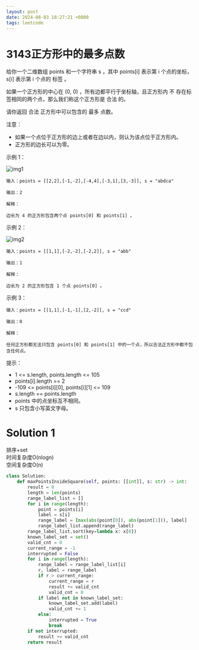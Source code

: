 ```yaml
---
layout: post
date: 2024-08-03 18:27:21 +0800
tags: leetcode
---
```


# 3143正方形中的最多点数

给你一个二维数组 points 和一个字符串 s ，其中 points[i] 表示第 i 个点的坐标，s[i] 表示第 i 个点的 标签 。

如果一个正方形的中心在 (0, 0) ，所有边都平行于坐标轴，且正方形内 不 存在标签相同的两个点，那么我们称这个正方形是 合法 的。

请你返回 合法 正方形中可以包含的 最多 点数。

注意：
+ 如果一个点位于正方形的边上或者在边以内，则认为该点位于正方形内。
+ 正方形的边长可以为零。
 

示例 1：

![img1](https://assets.leetcode.com/uploads/2024/03/29/3708-tc1.png)

```
输入：points = [[2,2],[-1,-2],[-4,4],[-3,1],[3,-3]], s = "abdca"

输出：2

解释：

边长为 4 的正方形包含两个点 points[0] 和 points[1] 。
```
示例 2：

![img2](https://assets.leetcode.com/uploads/2024/03/29/3708-tc2.png)

```
输入：points = [[1,1],[-2,-2],[-2,2]], s = "abb"

输出：1

解释：

边长为 2 的正方形包含 1 个点 points[0] 。
```

示例 3：

```
输入：points = [[1,1],[-1,-1],[2,-2]], s = "ccd"

输出：0

解释：

任何正方形都无法只包含 points[0] 和 points[1] 中的一个点，所以合法正方形中都不包含任何点。
```

提示：
+ 1 <= s.length, points.length <= 105
+ points[i].length == 2
+ -109 <= points[i][0], points[i][1] <= 109
+ s.length == points.length
+ points 中的点坐标互不相同。
+ s 只包含小写英文字母。

# Solution 1
排序+set  
时间复杂度O(nlogn)  
空间复杂度O(n)  
```py
class Solution:
    def maxPointsInsideSquare(self, points: [[int]], s: str) -> int:
        result = 0
        length = len(points)
        range_label_list = []
        for i in range(length):
            point = points[i]
            label = s[i]
            range_label = [max(abs(point[0]), abs(point[1])), label]
            range_label_list.append(range_label)
        range_label_list.sort(key=lambda x: x[0])
        known_label_set = set()
        valid_cnt = 0
        current_range = -1
        interrupted = False
        for i in range(length):
            range_label = range_label_list[i]
            r, label = range_label
            if r > current_range:
                current_range = r
                result += valid_cnt
                valid_cnt = 0
            if label not in known_label_set:
                known_label_set.add(label)
                valid_cnt += 1
            else:
                interrupted = True
                break
        if not interrupted:
            result += valid_cnt
        return result
```
